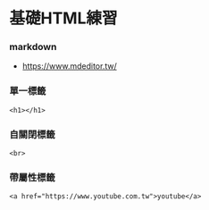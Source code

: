 # 基礎HTML練習

### markdown
- https://www.mdeditor.tw/
### 單一標籤
```
<h1></h1>
```
### 自關閉標籤
```
<br>
```
### 帶屬性標籤
```
<a href="https://www.youtube.com.tw">youtube</a>
```


